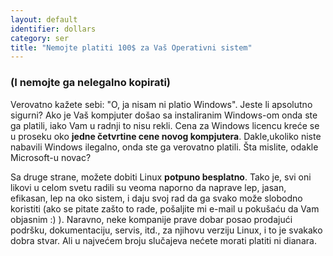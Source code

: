 ```yaml
---
layout: default
identifier: dollars
category: ser
title: "Nemojte platiti 100$ za Vaš Operativni sistem"
---
```


<h3>(I nemojte ga nelegalno kopirati)</h3>

Verovatno kažete sebi: "O, ja nisam ni platio Windows". Jeste li apsolutno sigurni? 
Ako je Vaš kompjuter došao sa instaliranim Windows-om onda ste ga platili, iako Vam u radnji to nisu rekli.
Cena za Windows licencu kreće se u proseku oko <b>jedne četvrtine
cene novog kompjutera</b>. Dakle,ukoliko niste nabavili Windows ilegalno, onda ste ga verovatno 
platili. Šta mislite, odakle Microsoft-u novac?

Sa druge strane, možete dobiti Linux <b>potpuno besplatno</b>. Tako je, svi oni
likovi u celom svetu radili su veoma naporno da naprave lep, jasan, efikasan, lep na oko 
sistem, i daju svoj rad da ga svako može slobodno koristiti (ako se pitate zašto to rade,
pošaljite mi e-mail u pokušaću da Vam objasnim :) ). Naravno, 
neke kompanije prave dobar posao prodajući podršku, dokumentaciju, servis, itd., za njihovu
verziju Linux, i to je svakako dobra stvar. Ali u najvećem broju slučajeva 
nećete morati platiti ni dianara.




